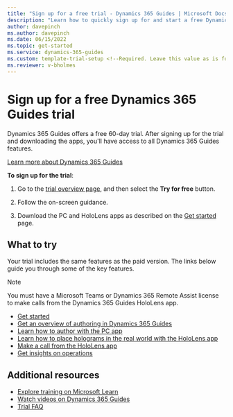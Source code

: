 ```yaml
---
title: "Sign up for a free trial - Dynamics 365 Guides | Microsoft Docs"
description: "Learn how to quickly sign up for and start a free Dynamics 365 Guides trial. Explore the app with tours and videos, and find additional learning resources."
author: davepinch
ms.author: davepinch
ms.date: 06/15/2022
ms.topic: get-started
ms.service: dynamics-365-guides
ms.custom: template-trial-setup <!--Required. Leave this value as is for tracking purposes.-->
ms.reviewer: v-bholmes
---
```


# Sign up for a free Dynamics 365 Guides trial

Dynamics 365 Guides offers a free 60-day trial. After signing up for the trial and downloading the apps, you'll have access to all Dynamics 365 Guides features. 

[Learn more about Dynamics 365 Guides](https://dynamics.microsoft.com/mixed-reality/guides/?ef_id=34bba79ef37214ad99adc7aaf4d29e4f%3AG%3As&OCID=AID2100366_SEM_34bba79ef37214ad99adc7aaf4d29e4f%3AG%3As&msclkid=34bba79ef37214ad99adc7aaf4d29e4f)

**To sign up for the trial**:

1. Go to the [trial overview page](https://dynamics.microsoft.com/get-started/?appname=guides), and then select the **Try for free** button.

2. Follow the on-screen guidance.

3. Download the PC and HoloLens apps as described on the [Get started](get-started.md) page. 

## What to try

Your trial includes the same features as the paid version. The links below guide you through some of the key features.

> [!NOTE]
> You must have a Microsoft Teams or Dynamics 365 Remote Assist license to make calls from the Dynamics 365 Guides HoloLens app. 

- [Get started](get-started.md)
- [Get an overview of authoring in Dynamics 365 Guides](authoring-overview.md)
- [Learn how to author with the PC app](pc-app-overview.md)
- [Learn how to place holograms in the real world with the HoloLens app](hololens-app-overview.md)
- [Make a call from the HoloLens app](make-call.md)
- [Get insights on operations](analytics-overview.md)

## Additional resources

- [Explore training on Microsoft Learn](/learn/browse/?expanded=dynamics-365&products=dynamics-guides)
- [Watch videos on Dynamics 365 Guides](videos.md)
- [Trial FAQ](trial-faq.md)
